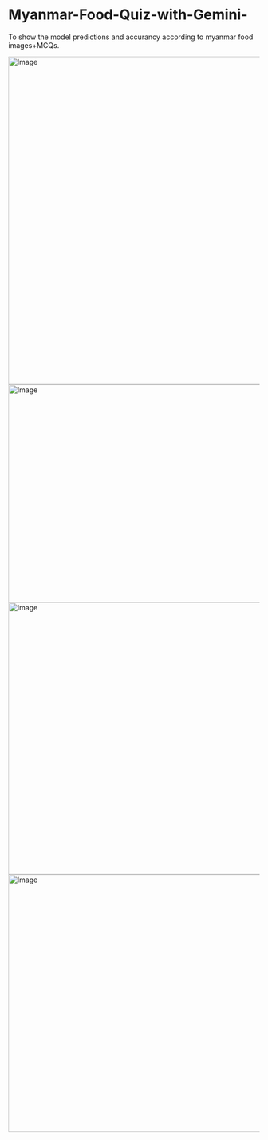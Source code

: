 # Myanmar-Food-Quiz-with-Gemini-
To show the model predictions and accurancy according to myanmar food images+MCQs.


<img width="1886" height="657" alt="Image" src="https://github.com/user-attachments/assets/42bb191a-e4dd-4e06-ae0e-7fd86b7d69b0" />

<img width="665" height="436" alt="Image" src="https://github.com/user-attachments/assets/52b3c632-4244-493c-b3fc-73c7f8698035" />

<img width="1334" height="545" alt="Image" src="https://github.com/user-attachments/assets/4aa6f524-87f7-4b82-8193-bcda330a0acd" />

<img width="1362" height="516" alt="Image" src="https://github.com/user-attachments/assets/464d169c-05cc-4aba-9656-affe01d9f8cc" />
